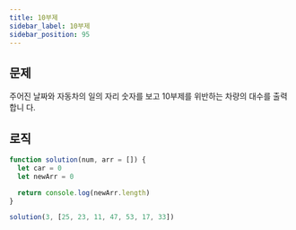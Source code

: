 ```yaml
---
title: 10부제
sidebar_label: 10부제
sidebar_position: 95
---
```


## 문제 
주어진 날짜와 자동차의 일의 자리 숫자를 보고 10부제를 위반하는 차량의 대수를 출력합니 다.

## 로직

```js
function solution(num, arr = []) {
  let car = 0
  let newArr = 0

  return console.log(newArr.length)
}

solution(3, [25, 23, 11, 47, 53, 17, 33]) 

```